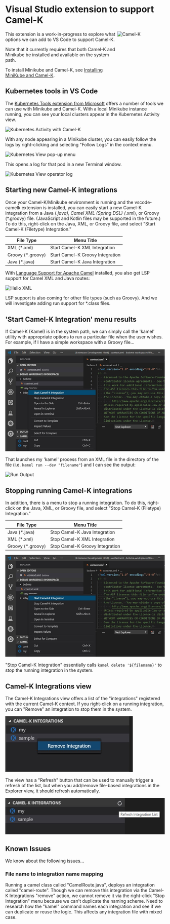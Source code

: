 # Visual Studio extension to support Camel-K

<img src="https://github.com/camel-tooling/vscode-camelk/blob/master/resources/round-k-transparent.png" alt="Camel-K" align="right" width="150" height="150"/>

This extension is a work-in-progress to explore what options we can add to VS Code to support Camel-K.

Note that it currently requires that both Camel-K and Minikube be installed and available on the system path.

To install Minikube and Camel-K, see [Installing MiniKube and Camel-K](configure-minikube-camelk.md).

## Kubernetes tools in VS Code

The [Kubernetes Tools extension from Microsoft](https://marketplace.visualstudio.com/items?itemName=ms-kubernetes-tools.vscode-kubernetes-tools) offers a number of tools we can use with Minikube and Camel-K. With a local Minikube instance running, you can see your local clusters appear in the Kubernetes Activity view.

![Kubernetes Activity with Camel-K](images/kubernetes-view-camelk.jpg)

With any node appearing in a Minikube cluster, you can easily follow the logs by right-clicking and selecting "Follow Logs" in the context menu.

![Kubernetes View pop-up menu](images/kubernetes-view-camelk-popup.jpg)

This opens a log for that pod in a new Terminal window.

![Kubernetes View operator log](images/kubernetes-view-camelk-operator-log.jpg)

## Starting new Camel-K integrations

Once your Camel-K/Minikube environment is running and the vscode-camelk extension is installed, you can easily start a new Camel-K integration from a Java (*.java), Camel XML (Spring DSL) (*.xml), or Groovy (*.groovy) file. (JavaScript and Kotlin files may be supported in the future.) To do this, right-click on the Java, XML, or Groovy file, and select "Start Camel-K (Filetype) Integration."

| File Type | Menu Title |
| --------- | ---------- |
| XML (*.xml) | Start Camel-K XML Integration |
| Groovy (*.groovy) | Start Camel-K Groovy Integration |
| Java (*.java) | Start Camel-K Java Integration |

With [Language Support for Apache Camel](https://marketplace.visualstudio.com/items?itemName=camel-tooling.vscode-apache-camel) installed, you also get LSP support for Camel XML and Java routes:

![Hello XML](images/kubernetes-view-camelk-hello-xml.jpg)

LSP support is also coming for other file types (such as Groovy). And we will investigate adding run support for *.class files.

## 'Start Camel-K Integration' menu results

If Camel-K (Kamel) is in the system path, we can simply call the 'kamel' utility with appropriate options to run a particular file when the user wishes. For example, if I have a simple workspace with a Groovy file...

![Run Menu](images/kubernetes-view-camelk-run-xml-menu.jpg)

That launches my 'kamel' process from an XML file in the directory of the file (i.e. `kamel run --dev "filename"`) and I can see the output:

![Run Output](images/kubernetes-view-camelk-run-output.jpg)

## Stopping running Camel-K integrations

In addition, there is a menu to stop a running integration. To do this, right-click on the Java, XML, or Groovy file, and select "Stop Camel-K (Filetype) Integration."

| File Type | Menu Title |
| --------- | ---------- |
| Java (*.java) | Stop Camel-K Java Integration |
| XML (*.xml) | Stop Camel-K XML Integration |
| Groovy (*.groovy) | Stop Camel-K Groovy Integration |

![Stop menu](images/kubernetes-view-camelk-run-xml-menu.jpg)

"Stop Camel-K Integration" essentially calls `kamel delete '${filename}'` to stop the running integration in the system.

## Camel-K Integrations view

The Camel-K Integrations view offers a list of the "integrations" registered with the current Camel-K context. If you right-click on a running integration, you can "Remove" an integration to stop them in the system.

![Camel-K integrations view Remove](images/camelk-integrations-view-remove-menu.jpg)

The view has a "Refresh" button that can be used to manually trigger a refresh of the list, but when you add/remove file-based integrations in the Explorer view, it should refresh automatically.

![Camel-K integrations view Refresh](images/camelk-integrations-view-refresh-action.jpg)

## Known Issues

We know about the following issues...

### File name to integration name mapping

Running a camel class called "CamelRoute.java", deploys an integration called "camel-route". Though we can remove this integration via the Camel-K Integrations "remove" action, we cannot remove it via the right-click "Stop Integration" menu because we can't duplicate the naming scheme. Need to research how the "kamel" command names each integration and see if we can duplicate or reuse the logic. This affects any integration file with mixed case.

